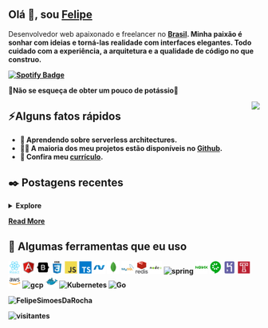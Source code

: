 <h2>Olá 👋, sou <a href="https://stanleylim.me/">Felipe</a></h2>

<p>Desenvolvedor web apaixonado e freelancer no <strong><a href="">Brasil</a>. Minha paixão é sonhar com ideias e torná-las realidade com interfaces elegantes. Todo cuidado com a experiência, a arquitetura e a qualidade de código no que construo.

</p><a href="https://open.spotify.com/user/22jwezqnlz7iryfppfu6ek2za"><img src="https://img.shields.io/badge/-@Stanley%20Lim-1ED760?style=flat-square&amp;labelColor=fff&amp;logo=Spotify&amp;link=https://open.spotify.com/user/1235099575" alt="Spotify Badge"></a></p>

<p> 🍌Não se esqueça de obter um pouco de potássio🍌 </p>
<img align="right" src="https://media1.giphy.com/media/13HgwGsXF0aiGY/giphy.gif" />
<h2>⚡️Alguns fatos rápidos</h2>

<ul>
    <li>🧐 Aprendendo sobre <strong>serverless architectures</strong>.</li>
    <li>👨‍💻 A maioria dos meu projetos estão disponíveis no <a href="https://github.com/FelipeSimoesDaRocha?tab=repositories">Github</a>.</li>
    <li>📙 Confira meu <a href="https://www.stanleylim.me/resume/resume.pdf">currículo</a>.</li>
</ul>

<h2>✒️ Postagens recentes </h2>

<details>
    <summary>Explore</summary>
    <li><a target="_blank" href="https://blog.stanleylim.me/godaddy-redirect-hack">GoDaddy Redirect Hack — December 20, 2022</a></li><li><a target="_blank"       href="https://blog.stanleylim.me/airpods-not-charging-on-windows">Airpods Not Charging on Windows — August 19, 2022</a></li><li><a target="_blank"           href="https://blog.stanleylim.me/the-fastest-way-to-develop-and-deploy-your-next-project">⚡ The Fastest Way to Develop and Deploy Your Next Project —       June 09, 2022</a></li><li><a target="_blank" href="https://blog.stanleylim.me/the-browser-in-the-browser-(bitb)-attack---lies,-deceit,-and-css">The           Browser in the Browser (BITB) Attack - Lies, Deceit, and CSS — March 30, 2022</a></li><li><a target="_blank" href="https://blog.stanleylim.me/why-i-unit-     test-my-sass---mixins">Why I Unit Test My Sass - Mixins — January 31, 2022</a></li>
</details>

<p><a target="_blank" href="https://blog.stanleylim.me">Read More</a></p>
<h2>🚀 Algumas ferramentas que eu uso</h2>
<p align="left">
<img src="https://raw.githubusercontent.com/devicons/devicon/master/icons/react/react-original-wordmark.svg" alt="react" width="25" height="25" />
<img src="https://raw.githubusercontent.com/devicons/devicon/master/icons/angularjs/angularjs-original.svg" alt="angular-js" width="25" height="25" />
<img src="https://raw.githubusercontent.com/devicons/devicon/master/icons/bootstrap/bootstrap-plain.svg" alt="bootstrap" width="25" height="25" />
<img src="https://raw.githubusercontent.com/devicons/devicon/master/icons/css3/css3-original-wordmark.svg" alt="css3" width="25" height="25" />
<img src="https://raw.githubusercontent.com/devicons/devicon/master/icons/javascript/javascript-original.svg" alt="javascript" width="25" height="25" />
<img src="https://raw.githubusercontent.com/devicons/devicon/master/icons/typescript/typescript-original.svg" alt="typescript" width="25" height="25" />
<img src="https://raw.githubusercontent.com/devicons/devicon/master/icons/dot-net/dot-net-original.svg" alt=".NET" width="25" height="25" />
<img src="https://raw.githubusercontent.com/devicons/devicon/master/icons/mongodb/mongodb-original.svg" alt="mongodb" width="25" height="25" />
<img src="https://raw.githubusercontent.com/devicons/devicon/master/icons/mysql/mysql-original-wordmark.svg" alt="mysql" width="25" height="25" />
<img src="https://raw.githubusercontent.com/devicons/devicon/master/icons/redis/redis-original-wordmark.svg" alt="redis" width="25" height="25" />
<img src="https://raw.githubusercontent.com/devicons/devicon/master/icons/nodejs/nodejs-original-wordmark.svg" alt="nodejs" width="25" height="25" />
<img src="https://www.vectorlogo.zone/logos/springio/springio-icon.svg" alt="spring" width="25" height="25" />
<img src="https://raw.githubusercontent.com/devicons/devicon/master/icons/nginx/nginx-original.svg" alt="nginx" width="25" height="25" />
<img src="https://raw.githubusercontent.com/devicons/devicon/master/icons/cucumber/cucumber-plain.svg" alt="cucumber" width="25" height="25" />
<img src="https://raw.githubusercontent.com/devicons/devicon/master/icons/heroku/heroku-plain.svg" alt="heroku" width="25" height="25" />
<img src="https://raw.githubusercontent.com/devicons/devicon/master/icons/travis/travis-plain.svg" alt="travis" width="25" height="25" />
<img src="https://raw.githubusercontent.com/github/explore/80688e429a7d4ef2fca1e82350fe8e3517d3494d/topics/aws/aws.png" alt="aws" width="25" height="25" />
<img src="https://www.vectorlogo.zone/logos/google_cloud/google_cloud-icon.svg" alt="gcp" width="25" height="25" />
<img src="https://raw.githubusercontent.com/devicons/devicon/master/icons/docker/docker-original.svg" alt="Docker" width="25" height="25" />
<img src="https://www.vectorlogo.zone/logos/kubernetes/kubernetes-icon.svg" alt="Kubernetes" width="25" height="25" />
<img src="https://cdn.jsdelivr.net/gh/devicons/devicon/icons/go/go-original.svg" alt="Go" width="25" height="25" />
</p>
<img src="https://github-readme-stats.vercel.app/api?username=FelipeSimoesDaRocha&show_icons=true&count_private=true" alt="FelipeSimoesDaRocha" />

<p><img src="https://visitor-badge.glitch.me/badge?page_id=FelipeSimoesDaRocha.FelipeSimoesDaRocha" alt="visitantes"></p>
